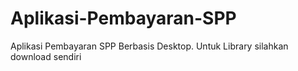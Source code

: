 # Aplikasi-Pembayaran-SPP
Aplikasi Pembayaran SPP Berbasis Desktop. Untuk Library silahkan download sendiri
